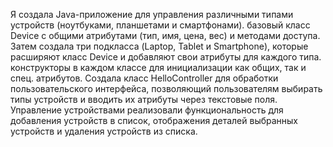  Я создалa Java-приложение для управления различными типами устройств (ноутбуками, планшетами и смартфонами).
 базовый класс Device с общими атрибутами (тип, имя, цена, вес) и методами доступа. Затем создала три подкласса (Laptop, Tablet и Smartphone), которые расширяют класс Device и добавляют свои атрибуты для каждого типа.
 конструкторы в каждом классе для инициализации как общих, так и спец. атрибутов.
 Создалa класс HelloController для обработки пользовательского интерфейса, позволяющий пользователям выбирать типы устройств и вводить их атрибуты через текстовые поля.
 Управление устройствами реализовали функциональность для добавления устройств в список, отображения деталей выбранных устройств и удаления устройств из списка.

